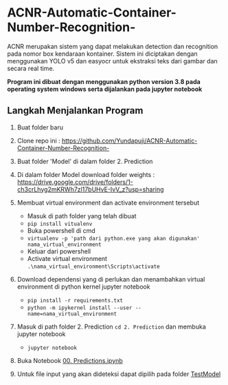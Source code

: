 # ACNR-Automatic-Container-Number-Recognition-
ACNR merupakan sistem yang dapat melakukan detection dan recognition pada nomor box kendaraan kontainer. Sistem ini diciptakan dengan menggunakan YOLO v5 dan easyocr untuk ekstraksi teks dari gambar dan secara real time. 

**Program ini dibuat dengan menggunakan python version 3.8 pada operating system windows serta dijalankan pada jupyter notebook**

## Langkah Menjalankan Program
1. Buat folder baru

2. Clone repo ini : https://github.com/Yundapuji/ACNR-Automatic-Container-Number-Recognition-

3. Buat folder 'Model' di dalam folder 2. Prediction

4. Di dalam folder Model download folder weights : https://drive.google.com/drive/folders/1-ch3crLhyg2mKRWh7zl17bUHvE-IvV_z?usp=sharing 

5. Membuat virtual environment dan activate environment tersebut
    - Masuk di path folder yang telah dibuat
    - ```pip install vitualenv ```
    - Buka powershell di cmd 
    - ```virtualenv -p 'path dari python.exe yang akan digunakan' nama_virtual_environment```
    - Keluar dari powershell 
    - Activate virtual environment
      ```.\nama_virtual_environment\Scripts\activate```
      
6. Download dependensi yang di perlukan dan menambahkan virtual environment di python kernel jupyter notebook
    - ```pip install -r requirements.txt```
    - ```python -m ipykernel install --user --name=nama_virtual_environment```
    
7. Masuk di path folder 2. Prediction ```cd 2. Prediction``` dan membuka jupyter notebook
    - ```jupyter notebook```

8. Buka Notebook [00. Predictions.ipynb](URL "https://github.com/Yundapuji/ACNR-Automatic-Container-Number-Recognition-/blob/main/2.%20Prediction/00.%20Predictions.ipynb")

10. Untuk file input yang akan dideteksi dapat dipilih pada folder [TestModel](URL "tooltip")
     



